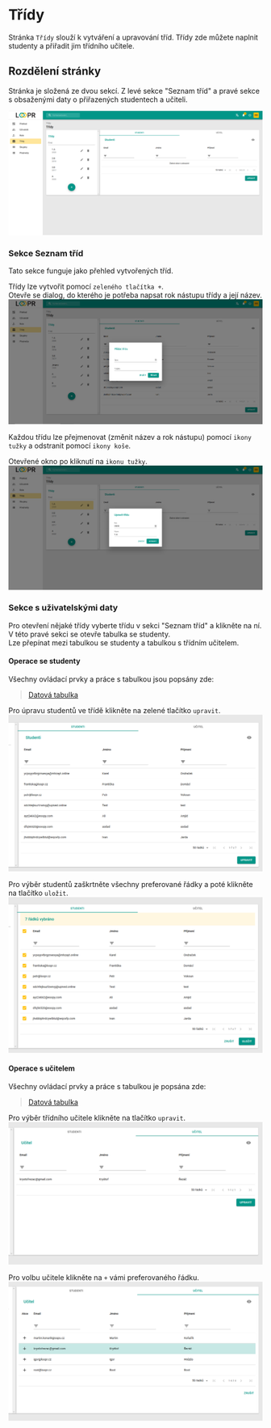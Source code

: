 # Třídy
Stránka `Třídy` slouží k vytváření a upravování tříd. Třídy zde můžete naplnit studenty a přiřadit jim třídního učitele.

## Rozdělení stránky
Stránka je složená ze dvou sekcí. Z levé sekce "Seznam tříd" a pravé sekce s obsaženými daty o přiřazených studentech a učiteli. 

![](images/empty-class.png)

### Sekce Seznam tříd
Tato sekce funguje jako přehled vytvořených tříd. 

Třídy lze vytvořit pomocí `zeleného tlačítka +`.   
Otevře se dialog, do kterého je potřeba napsat rok nástupu třídy a její název.
![](images/class-adding.png)

Každou třídu lze přejmenovat (změnit název a rok nástupu) pomocí `ikony tužky` a odstranit pomocí `ikony koše`.   

Otevřené okno po kliknutí na `ikonu tužky`.
![](images/class-editing.png)

### Sekce s uživatelskými daty
Pro otevření nějaké třídy vyberte třídu v sekci "Seznam tříd" a klikněte na ní. V této pravé sekci se otevře tabulka se studenty.   
Lze přepínat mezi tabulkou se studenty a tabulkou s třídním učitelem.

#### Operace se studenty
Všechny ovládací prvky a práce s tabulkou jsou popsány zde: 
> [Datová tabulka](cs/components/materialTable/)

Pro úpravu studentů ve třídě klikněte na zelené tlačítko `upravit`.
![](images/students-list.png)

Pro výběr studentů zaškrtněte všechny preferované řádky a poté klikněte na tlačítko `uložit`.
![](images/students-list-editing.png)


#### Operace s učitelem
Všechny ovládací prvky a práce s tabulkou je popsána zde: 
> [Datová tabulka](cs/components/materialTable/)

Pro výběr třídního učitele klikněte na tlačítko `upravit`.
![](images/teacher-list.png)

Pro volbu učitele klikněte na `+` vámi preferovaného řádku.
![](images/teacher-list-editing.png)



